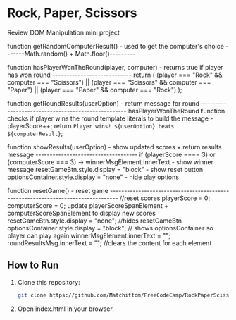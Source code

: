 # Rock, Paper, Scissors

Review DOM Manipulation mini project

function getRandomComputerResult() - used to get the computer's choice -------Math.random() + Math.floor()---------

function hasPlayerWonTheRound(player, computer) - returns true if player has won round ----------------------------
return (
    (player === "Rock" && computer === "Scissors") ||
    (player === "Scissors" && computer === "Paper") ||
    (player === "Paper" && computer === "Rock")
    );

function getRoundResults(userOption) - return message for round ---------------------------------------------------
  hasPlayerWonTheRound function checks if player wins the round
  template literals to build the message - 
  playerScore++;
    return `Player wins! ${userOption} beats ${computerResult}`;

function showResults(userOption) - show updated scores + return results message ------------------------------------
if (playerScore ==== 3) or (computerScore === 3) ->
winnerMsgElement.innerText - show winner message
resetGameBtn.style.display = "block" - show reset button
optionsContainer.style.display = "none" - hide play options

function resetGame() - reset game ---------------------------------------------------------------------------------
  //reset scores
  playerScore = 0;
  computerScore = 0; 
  update playerScoreSpanElement + computerScoreSpanElement to display new scores
  resetGameBtn.style.display = "none";  //hides resetGameBtn
  optionsContainer.style.display = "block"; // shows optionsContainer so player can play again
  winnerMsgElement.innerText = ""; roundResultsMsg.innerText = ""; //clears the content for each element

## How to Run
1. Clone this repository:
   ```bash
   git clone https://github.com/Matchittom/FreeCodeCamp/RockPaperScissorsGame.git
   
2. Open index.html in your browser.
